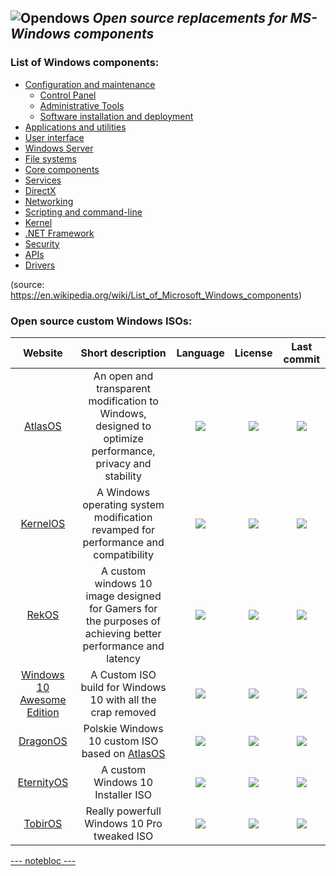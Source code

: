 ![Opendows](http://www.forart.it/progetti/Opendows/logo.png)
*Open source replacements for MS-Windows components*
---
### List of Windows components:
- [Configuration and maintenance](conf_&_mant.md)
  - [Control Panel](conf_&_mant.md#control-panel)
  - [Administrative Tools](conf_&_mant.md#administrative-tools)
  - [Software installation and deployment](conf_&_mant.md#software-installation-and-deployment)
- [Applications and utilities](app&utils.md)
- [User interface](UserGUI.md)
- [Windows Server]()
- [File systems]()
- [Core components](Core.md)
- [Services]()
- [DirectX]()
- [Networking]()
- [Scripting and command-line]()
- [Kernel]()
- [.NET Framework]()
- [Security]()
- [APIs]()
- [Drivers](Drivers.md)

(source: https://en.wikipedia.org/wiki/List_of_Microsoft_Windows_components)

### Open source custom Windows ISOs:
|Website|Short description|Language|License|Last commit|
|:-:|:-:|:-:|:-:|:-:|
|[AtlasOS](https://atlasos.net/)|An open and transparent modification to Windows, designed to optimize performance, privacy and stability|[![](https://img.shields.io/github/languages/top/Atlas-OS/Atlas?color=pink&style=flat-square)](https://github.com/Atlas-OS/Atlas/graphs/contributors)|[![](https://flat.badgen.net/github/license/Atlas-OS/Atlas?label=)](https://github.com/Atlas-OS/Atlas/blob/master/LICENSE)|[![](https://flat.badgen.net/github/last-commit/Atlas-OS/Atlas/main?label=)](https://github.com/Atlas-OS/Atlas/graphs/code-frequency)|
|[KernelOS](https://github.com/Velytics/KernelOS#readme)|A Windows operating system modification revamped for performance and compatibility|[![](https://img.shields.io/github/languages/top/Velytics/KernelOS?color=pink&style=flat-square)](https://github.com/Velytics/KernelOS/graphs/contributors)|[![](https://flat.badgen.net/github/license/Velytics/KernelOS?label=)](https://github.com/Velytics/KernelOS/blob/master/LICENSE)|[![](https://flat.badgen.net/github/last-commit/Velytics/KernelOS/main?label=)](https://github.com/Velytics/KernelOS/graphs/code-frequency)|
|[RekOS](https://github.com/Reknotic/RekOS#readme)|A custom windows 10 image designed for Gamers for the purposes of achieving better performance and latency|[![](https://img.shields.io/github/languages/top/Reknotic/RekOS?color=pink&style=flat-square)](https://github.com/Reknotic/RekOS/graphs/contributors)|[![](https://flat.badgen.net/github/license/Reknotic/RekOS?label=)](https://github.com/Reknotic/RekOS/blob/master/LICENSE)|[![](https://flat.badgen.net/github/last-commit/Reknotic/RekOS/main?label=)](https://github.com/Reknotic/RekOS/graphs/code-frequency)|
|[Windows 10 Awesome Edition](https://github.com/YetAnotherMorty/Windows-10-Awesome-Edition#readme)|A Custom ISO build for Windows 10 with all the crap removed|[![](https://img.shields.io/github/languages/top/YetAnotherMorty/Windows-10-Awesome-Edition?color=pink&style=flat-square)](https://github.com/YetAnotherMorty/Windows-10-Awesome-Edition/graphs/contributors)|[![](https://flat.badgen.net/github/license/YetAnotherMorty/Windows-10-Awesome-Edition?label=)](https://github.com/YetAnotherMorty/Windows-10-Awesome-Edition/blob/master/LICENSE)|[![](https://flat.badgen.net/github/last-commit/YetAnotherMorty/Windows-10-Awesome-Edition/main?label=)](https://github.com/YetAnotherMorty/Windows-10-Awesome-Edition/graphs/code-frequency)|
|[DragonOS](https://github.com/RivioxGaming/DragonOS#readme)|Polskie Windows 10 custom ISO based on [AtlasOS](https://atlasos.net/)|[![](https://img.shields.io/github/languages/top/RivioxGaming/DragonOS?color=pink&style=flat-square)](https://github.com/RivioxGaming/DragonOS/graphs/contributors)|[![](https://flat.badgen.net/github/license/RivioxGaming/DragonOS?label=)](https://github.com/RivioxGaming/DragonOS/blob/master/LICENSE)|[![](https://flat.badgen.net/github/last-commit/RivioxGaming/DragonOS/main?label=)](https://github.com/RivioxGaming/DragonOS/graphs/code-frequency)|
|[EternityOS](https://github.com/DanceOfEternity/EternityOS#readme)|A custom Windows 10 Installer ISO|[![](https://img.shields.io/github/languages/top/DanceOfEternity/EternityOS?color=pink&style=flat-square)](https://github.com/DanceOfEternity/EternityOS/graphs/contributors)|[![](https://flat.badgen.net/github/license/DanceOfEternity/EternityOS?label=)](https://github.com/DanceOfEternity/EternityOS/blob/master/LICENSE)|[![](https://flat.badgen.net/github/last-commit/DanceOfEternity/EternityOS/main?label=)](https://github.com/DanceOfEternity/EternityOS/graphs/code-frequency)|
|[TobirOS](https://github.com/tobiasrepracek/TobirOS#readme)|Really powerfull Windows 10 Pro tweaked ISO|[![](https://img.shields.io/github/languages/top/tobiasrepracek/TobirOS?color=pink&style=flat-square)](https://github.com/tobiasrepracek/TobirOS/graphs/contributors)|[![](https://flat.badgen.net/github/license/tobiasrepracek/TobirOS?label=)](https://github.com/tobiasrepracek/TobirOS/blob/master/LICENSE)|[![](https://flat.badgen.net/github/last-commit/tobiasrepracek/TobirOS/main?label=)](https://github.com/tobiasrepracek/TobirOS/graphs/code-frequency)|


[--- notebloc ---](note.md)
